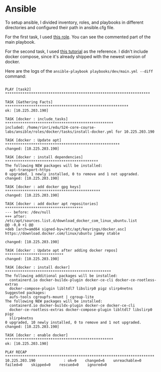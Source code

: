 # Ansible
To setup ansible, I divided inventory, roles, and playbooks in different directories and configured their path in ansible.cfg file.

For the first task, I used [this role](https://github.com/geerlingguy/ansible-role-docker). You can see the commented part of the main playbook.

For the second task, I used [this tutorial](https://www.digitalocean.com/community/tutorials/how-to-install-and-use-docker-on-ubuntu-22-04) as the reference. I didn't include docker compose, since it's already shipped with the newest version of docker.

Here are the logs of the `ansible-playbook playbooks/dev/main.yml --diff` command:

```

PLAY [task2] *******************************************************************

TASK [Gathering Facts] *********************************************************
ok: [10.225.203.190]

TASK [docker : include_tasks] **************************************************
included: /home/rinri/edu/S24-core-course-labs/ansible/roles/docker/tasks/install-docker.yml for 10.225.203.190

TASK [docker : Update apt] *****************************************************
changed: [10.225.203.190]

TASK [docker : install dependencies] *******************************************
The following NEW packages will be installed:
  apt-transport-https
0 upgraded, 1 newly installed, 0 to remove and 1 not upgraded.
changed: [10.225.203.190]

TASK [docker : add docker gpg keys] ********************************************
changed: [10.225.203.190]

TASK [docker : add docker apt repositories] ************************************
--- before: /dev/null
+++ after: /etc/apt/sources.list.d/download_docker_com_linux_ubuntu.list
@@ -0,0 +1 @@
+deb [arch=amd64 signed-by=/etc/apt/keyrings/docker.asc] https://download.docker.com/linux/ubuntu jammy stable

changed: [10.225.203.190]

TASK [docker : Update apt after adding docker repos] ***************************
changed: [10.225.203.190]

TASK [docker : install docker] *************************************************
The following additional packages will be installed:
  containerd.io docker-buildx-plugin docker-ce-cli docker-ce-rootless-extras
  docker-compose-plugin libltdl7 libslirp0 pigz slirp4netns
Suggested packages:
  aufs-tools cgroupfs-mount | cgroup-lite
The following NEW packages will be installed:
  containerd.io docker-buildx-plugin docker-ce docker-ce-cli
  docker-ce-rootless-extras docker-compose-plugin libltdl7 libslirp0 pigz
  slirp4netns
0 upgraded, 10 newly installed, 0 to remove and 1 not upgraded.
changed: [10.225.203.190]

TASK [docker : enable docker] **************************************************
ok: [10.225.203.190]

PLAY RECAP *********************************************************************
10.225.203.190             : ok=9    changed=6    unreachable=0    failed=0    skipped=0    rescued=0    ignored=0   
```
